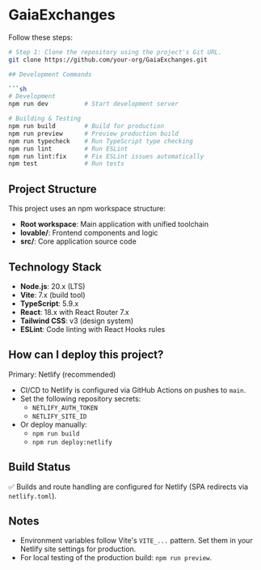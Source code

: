 # GaiaExchanges

Follow these steps:

```sh
# Step 1: Clone the repository using the project's Git URL.
git clone https://github.com/your-org/GaiaExchanges.git

## Development Commands

```sh
# Development
npm run dev          # Start development server

# Building & Testing
npm run build        # Build for production
npm run preview      # Preview production build
npm run typecheck    # Run TypeScript type checking
npm run lint         # Run ESLint
npm run lint:fix     # Fix ESLint issues automatically
npm test             # Run tests
```

## Project Structure

This project uses an npm workspace structure:

- **Root workspace**: Main application with unified toolchain
- **lovable/**: Frontend components and logic
- **src/**: Core application source code

## Technology Stack

- **Node.js**: 20.x (LTS)
- **Vite**: 7.x (build tool)
- **TypeScript**: 5.9.x
- **React**: 18.x with React Router 7.x
- **Tailwind CSS**: v3 (design system)
- **ESLint**: Code linting with React Hooks rules

## How can I deploy this project?

Primary: Netlify (recommended)

- CI/CD to Netlify is configured via GitHub Actions on pushes to `main`.
- Set the following repository secrets:
  - `NETLIFY_AUTH_TOKEN`
  - `NETLIFY_SITE_ID`
- Or deploy manually:
  - `npm run build`
  - `npm run deploy:netlify`

## Build Status

✅ Builds and route handling are configured for Netlify (SPA redirects via `netlify.toml`).

## Notes

- Environment variables follow Vite's `VITE_...` pattern. Set them in your Netlify site settings for production.
- For local testing of the production build: `npm run preview`.